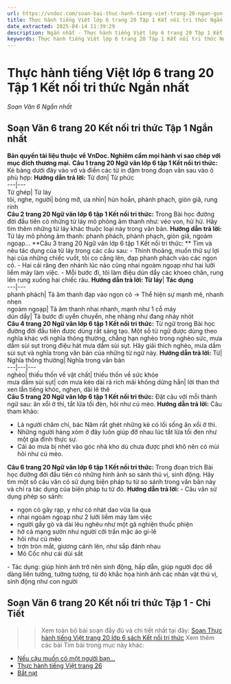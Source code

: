 ```yaml
---
url: https://vndoc.com/soan-bai-thuc-hanh-tieng-viet-trang-20-ngan-gon-274842
title: Thực hành tiếng Việt lớp 6 trang 20 Tập 1 Kết nối tri thức Ngắn nhất - Soạn Văn 6 Ngắn nhất - VnDoc.com
date_extracted: 2025-04-14 11:39:29
description: Ngắn nhất - Thực hành tiếng Việt lớp 6 trang 20 Tập 1 Kết nối tri thức được biên soạn nhằm giúp các em HS đạt kết quả tốt trong quá trình làm bài tập và học tập môn Ngữ văn lớp 6.
keywords: Thực hành tiếng Việt lớp 6 trang 20 Tập 1 Kết nối tri thức Ngắn nhất,Soạn bài Thực hành tiếng Việt lớp 6 trang 20 Tập 1 Kết nối tri thức Ngắn nhất,Soạn bài Thực hành tiếng Việt trang 20 lớp 6 Tập 1 Kết nối tri thức Ngắn nhất,Soạn Văn 6 trang 20 Kết nối tri thức Tập 1 Ngắn nhất,Soạn bài Thực hành tiếng Việt trang 20 lớp 6 Tập 1,ngữ văn 6,ngữ văn 6 tập 1,soạn văn 6,soạn văn 6 tập 1,soạn văn lớp 6,soan van 6,ngữ văn lớp 6,văn lớp 6,văn 6,ngu van 6
---
```


# Thực hành tiếng Việt lớp 6 trang 20 Tập 1 Kết nối tri thức Ngắn nhất
 _Soạn Văn 6 Ngắn nhất_
## **Soạn Văn 6 trang 20 Kết nối tri thức Tập 1 Ngắn nhất**
**Bản quyền tài liệu thuộc về VnDoc. Nghiêm cấm mọi hành vi sao chép với mục đích thương mại.**
**Câu 1 trang 20 Ngữ văn lớp 6 tập 1 Kết nối tri thức:** Kẻ bảng dưới đây vào vở và điền các từ in đậm trong đoạn văn sau vào ô phù hợp:
**Hướng dẫn trả lời:**
Từ đơn| Từ phức  
---|---  
Từ ghép| Từ láy  
tôi, nghe, người| bóng mỡ, ưa nhìn| hủn hoẳn, phành phạch, giòn giã, rung rinh  
**Câu 2 trang 20 Ngữ văn lớp 6 tập 1 Kết nối tri thức:** Trong Bài học đường đời đầu tiên có những từ láy mô phỏng âm thanh như: véo von, hừ hừ. Hãy tìm thêm những từ láy khác thuộc loại này trong văn bản.
**Hướng dẫn trả lời:**
Từ láy mô phỏng âm thanh: phanh phách, phành phạch, giòn giã, ngoàm ngoạp...
**Câu 3 trang 20 Ngữ văn lớp 6 tập 1 Kết nối tri thức: ** Tìm và nêu tác dụng của từ láy trong các câu sau:
\- Thỉnh thoảng, muốn thử sự lợi hại của những chiếc vuốt, tôi co cẳng lên, đạp phanh phách vào các ngọn cỏ.
\- Hai cái răng đen nhánh lúc nào cũng nhai ngoàm ngoạp như hai lưỡi liềm máy làm việc.
\- Mỗi bước đi, tôi làm điệu dún dẩy các khoeo chân, rung lên rung xuống hai chiếc râu.
**Hướng dẫn trả lời:**
**Từ láy**| **Tác dụng**  
---|---  
phanh phách| Tả âm thanh đạp vào ngọn cỏ → Thể hiện sự mạnh mẽ, nhanh nhẹn  
ngoàm ngoạp| Tả âm thanh nhai nhanh, mạnh như 1 cỗ máy  
dún dẩy| Tả bước đi uyển chuyển, nhẹ nhàng như đang nhảy nhót  
**Câu 4 trang 20 Ngữ văn lớp 6 tập 1 Kết nối tri thức:** Từ ngữ trong Bài học đường đời đầu tiên được dùng rất sáng tạo. Một số từ ngữ được dùng theo nghĩa khác với nghĩa thông thường, chẳng hạn nghèo trong nghèo sức, mưa dầm sùi sụt trong điệu hát mưa dầm sùi sụt. Hãy giải thích nghèo, mưa dầm sùi sụt và nghĩa trong văn bản của những từ ngữ này.
**Hướng dẫn trả lời:**
Từ| Nghĩa thông thường| Nghĩa trong văn bản  
---|---|---  
nghèo| thiếu thốn về vật chất| thiếu thốn về sức khỏe  
mưa dầm sùi sụt| cơn mưa kéo dài rả rích mãi không dừng hẳn| lời than thở xen lẫn tiếng khóc, nghẹn, dài lê thê  
**Câu 5 trang 20 Ngữ văn lớp 6 tập 1 Kết nối tri thức:** Đặt câu với mỗi thành ngữ sau: ăn xổi ở thì, tắt lửa tối đèn, hôi như cú mèo.
**Hướng dẫn trả lời:**
Câu tham khảo:
  * Là người chăm chỉ, bác Năm rất ghét những kẻ có lối sống ăn xổi ở thì.
  * Những người hàng xóm ở đây luôn giúp đỡ nhau lúc tắt lửa tối đen như một gia đình thực sự.
  * Cái áo mưa bị nhét vào góc nhà kho dù chưa được phơi khô nên có mùi hôi như cú mèo.

**Câu 6 trang 20 Ngữ văn lớp 6 tập 1 Kết nối tri thức:** Trong đoạn trích Bài học đường đời đầu tiên có những hình ảnh so sánh thú vị, sinh động. Hãy tìm một số câu văn có sử dụng biện pháp tu từ so sánh trong văn bản này và chỉ ra tác dụng của biện pháp tu từ đó.
**Hướng dẫn trả lời:**
\- Câu văn sử dụng phép so sánh:
  * ngọn cỏ gãy rạp, y như có nhát dao vừa lia qua
  * nhai ngoàm ngoạp như 2 lưỡi liềm máy làm việc
  * người gầy gò và dài lêu nghêu như một gã nghiện thuốc phiện
  * hở cả mạng sườn như người cởi trần mặc áo gi-lê
  * hôi như cú mèo
  * trợn tròn mắt, giương cánh lên, như sắp đánh nhau
  * Mỏ Cốc như cái dùi sắt

\- Tác dụng: giúp hình ảnh trở nên sinh động, hấp dẫn, giúp người đọc dễ dàng liên tưởng, tưởng tượng, từ đó khắc họa hình ảnh các nhân vật thú vị, sinh động như con người
## **Soạn Văn 6 trang 20 Kết nối tri thức Tập 1 - Chi Tiết**
>> Xem toàn bộ bài soạn đầy đủ và chi tiết nhất tại đây: [Soạn Thực hành tiếng Việt trang 20 lớp 6 sách Kết nối tri thức](<https://vndoc.com/soan-thuc-hanh-tieng-viet-trang-20-233379>)
Xem thêm các bài Tìm bài trong mục này khác:
  * [Nếu cậu muốn có một người bạn...](</soan-bai-neu-cau-muon-co-mot-nguoi-ban-ngan-gon-274858>)
  * [Thực hành tiếng Việt trang 26](</soan-bai-thuc-hanh-tieng-viet-trang-26-ngan-gon-274866>)
  * [Bắt nạt](</soan-bai-bat-nat-ngan-gon-275194>)

